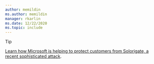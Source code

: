 ```yaml
---
author: memildin
ms.author: memildin
manager: rkarlin
ms.date: 12/22/2020
ms.topic: include
---
```


> [!TIP]
> [Learn how Microsoft is helping to protect customers from Solorigate, a recent sophisticated attack](https://aka.ms/solorigate).